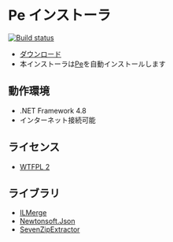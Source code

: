 # Pe インストーラ

[![Build status](https://ci.appveyor.com/api/projects/status/r8ulo660vyp8lydj/branch/master?svg=true)](https://ci.appveyor.com/project/sk_0520/pe-installer/branch/master)


* [ダウンロード](https://bitbucket.org/sk_0520/pe.installer/downloads/Pe.Installer.exe)
* 本インストーラは[Pe](https://bitbucket.org/sk_0520/pe/)を自動インストールします


## 動作環境

* .NET Framework 4.8
* インターネット接続可能

## ライセンス

* [WTFPL 2](sam.zoy.org/wtfpl/COPYING)


## ライブラリ

* [ILMerge](https://github.com/dotnet/ILMerge)
* [Newtonsoft.Json](https://www.newtonsoft.com/json)
* [SevenZipExtractor](https://github.com/adoconnection/SevenZipExtractor)

